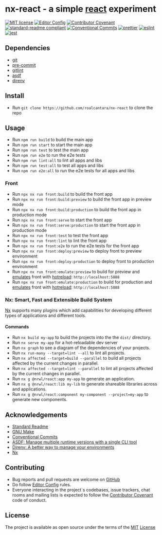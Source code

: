 # nx-react - a simple [react][8] experiment

[![MIT license](https://img.shields.io/badge/License-MIT-brightgreen.svg)](LICENSE)
[![Editor Config](https://img.shields.io/badge/Editor%20Config-1.0.1-crimson.svg)][3]
[![Contributor Covenant](https://img.shields.io/badge/Contributor%20Covenant-2.0-4baaaa.svg)][4]
[![standard-readme compliant](https://img.shields.io/badge/readme%20style-standard-brightgreen.svg?style=flat-square)][4]
[![Conventional Commits](https://img.shields.io/badge/Conventional%20Commits-1.0.0-yellow.svg)][13]
[![prettier](https://img.shields.io/badge/code%20style-prettier-ff69b4.svg)][17]
[![eslint](https://img.shields.io/badge/code%20style-eslint-green.svg)][19]
[![jest](https://jestjs.io/img/jest-badge.svg)][18]

## Dependencies

- [git][5]
- [pre-commit][11]
- [gitlint][12]
- [asdf][14]
- [direnv][15]

## Install

- Run `git clone https://github.com/roalcantara/nx-react` to clone the repo

## Usage

- Run `npm run build` to build the main app
- Run `npm run start` to start the main app
- Run `npm run test` to test the main app
- Run `npm run e2e` to run the e2e tests
- Run `npm run lint:all` to lint all apps and libs
- Run `npm run test:all` to test all apps and libs
- Run `npm run e2e:all` to run the e2e tests for all apps and libs

### Front

- Run `npx nx run front:build` to build the front app
- Run `npx nx run front:build:preview` to build the front app in preview mode
- Run `npx nx run front:build:production` to build the front app in production mode
- Run `npx nx run front:serve` to start the front app
- Run `npx nx run front:serve:production` to start the front app in production mode
- Run `npx nx run front:test` to test the front app
- Run `npx nx run front:lint` to lint the front app
- Run `npx nx run front:e2e` to run the e2e tests for the front app
- Run `npx nx run front:deploy:preview` to deploy front to preview environment
- Run `npx nx run front:deploy:production` to deploy front to production environment
- Run `npx nx run front:emulate:preview` to build for preview and [emulates][21] front with [hotreload][20]: `http://localhost:5888`
- Run `npx nx run front:emulate:production` to build for production and [emulates][21] front with [hotreload][20]: `http://localhost:5888`

### Nx: Smart, Fast and Extensible Build System

[Nx][16] supports many plugins which add capabilities for developing different types of applications and different tools.

#### Commands

- Run `nx build my-app` to build the projects into the the `dist/` directory.
- Run `nx serve my-app` for a hot-reloadable dev server
- Run `nx graph` to see a diagram of the dependencies of your projects.
- Run `nx run-many --target=lint --all` to lint all projects.
- Run `nx affected --target=build --parallel` to build all projects affected by the current changes in parallel.
- Run `nx affected --target=lint --parallel` to lint all projects affected by the current changes in parallel.
- Run `nx g @nrwl/react:app my-app` to generate an application.
- Run `nx g @nrwl/react:lib my-lib` to generate shareable libraries across and applications.
- Run `nx g @nrwl/react:component my-component --project=my-app` to generate new components.

## Acknowledgements

- [Standard Readme][4]
- [GNU Make][10]
- [Conventional Commits][13]
- [ASDF: Manage multiple runtime versions with a single CLI tool][14]
- [Direnv: A better way to manage your environments][15]
- [Nx][16]

## Contributing

- Bug reports and pull requests are welcome on [GitHub][0]
- Do follow [Editor Config][2] rules.
- Everyone interacting in the project`s codebases, issue trackers, chat rooms and mailing lists is expected to follow the [Contributor Covenant][3] code of conduct.

## License

The project is available as open source under the terms of the [MIT][1] [License](LICENSE)

[0]: https://github.com/roalcantara/nx-react 'nx-react: a simple react experiment'
[1]: https://opensource.org/licenses/MIT 'The MIT License'
[2]: https://editorconfig.org 'EditorConfig'
[3]: https://contributor-covenant.org 'A Code of Conduct for Open Source Communities'
[4]: https://github.com/RichardLitt/standard-readme 'Standard Readme'
[5]: https://git-scm.com 'Git'
[6]: https://nodejs.dev 'NodeJs'
[8]: https://reactjs.org 'React'
[9]: https://typescript.org 'TypeScript'
[10]: https://www.gnu.org/s/make/manual/make.html 'GNU Make'
[11]: https://pre-commit.com 'A framework for managing and maintaining multi-language pre-commit hooks'
[12]: https://jorisroovers.com/gitlint 'git commit message linter'
[13]: https://conventionalcommits.org 'Conventional Commits'
[14]: https://asdf-vm.com 'Manage multiple runtime versions with a single CLI tool'
[15]: http://direnv.net 'A better way to manage your environments'
[16]: https://nx.dev 'Nx: Smart, Fast and Extensible Build System'
[17]: https://prettier.io 'Prettier: Opinionated Code Formatter'
[18]: https://jestjs.io 'Jest: Delightful JavaScript Testing'
[19]: https://eslint.org 'ESLint'
[20]: https://facebook.github.io/watchman 'Watchman: A file watching service'
[21]: https://firebase.google.com/docs/emulator-suite 'Firebase Local Emulator Suite'
